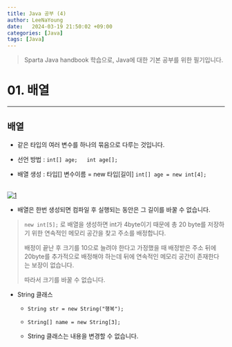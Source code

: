 ```yaml
---
title: Java 공부 (4)
author: LeeNaYoung
date:   2024-03-19 21:50:02 +09:00
categories: [Java]
tags: [Java]
---
```


> Sparta Java handbook 학습으로, Java에 대한 기본 공부를 위한 필기입니다.

# 01. 배열

---

  
## 배열 

- 같은 타입의 여러 변수를 하나의 묶음으로 다루는 것입니다.

- 선언 방법 : ```int[] age;   int age[];```
- 배열 생성 : 타입[] 변수이름 = new 타입[길이] ```int[] age = new int[4];```
<br>
<a href="https://github.com/LeeNaYoung240/LeeNaYoung240.github.io/assets/107848521/b413fdd1-dc84-403a-9d54-0e773c554e07" class="popup img-link"><img src="https://github.com/LeeNaYoung240/LeeNaYoung240.github.io/assets/107848521/b413fdd1-dc84-403a-9d54-0e773c554e07" alt="1" loading="lazy"></a>
<br>

- 배열은 한번 생성되면 컴파일 후 실행되는 동안은 그 길이를 바꿀 수 없습니다.

> ```new int[5];``` 로 배열을 생성하면 int가 4byte이기 때문에 총 20 byte를 저장하기 위한 연속적인 메모리 공간을 찾고 주소를 배정합니다.
> 
> 배정이 끝난 후 크기를 10으로 늘려야 한다고 가정했을 때 배정받은 주소 뒤에 20byte를 추가적으로 배정해야 하는데 뒤에 연속적인 메모리 공간이 존재한다는 보장이 없습니다.
>
> 따라서 크기를 바꿀 수 없습니다.

- String 클래스 

  - ```String str = new String("행복");```
  - ```String[] name = new String[3];```

  - String 클래스는 내용을 변경할 수 없습니다.


